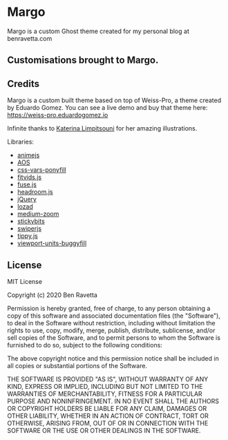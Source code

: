 # Margo

Margo is a custom Ghost theme created for my personal blog at benravetta.com

## Customisations brought to Margo.


## Credits

Margo is a custom built theme based on top of Weiss-Pro, a theme created by Eduardo Gomez. You can see a live demo and buy that theme here: https://weiss-pro.eduardogomez.io 

Infinite thanks to [Katerina Limpitsouni](https://undraw.co/) for her amazing illustrations.


Libraries:

* [animejs](https://animejs.com/)
* [AOS](https://michalsnik.github.io/aos/)
* [css-vars-ponyfill](https://jhildenbiddle.github.io/css-vars-ponyfill/#/)
* [fitvids.js](http://fitvidsjs.com/)
* [fuse.js](https://fusejs.io/)
* [headroom.js](https://wicky.nillia.ms/headroom.js/)
* [jQuery](https://jquery.com/)
* [lozad](https://apoorv.pro/lozad.js/)
* [medium-zoom](https://medium-zoom.francoischalifour.com/)
* [stickybits](https://dollarshaveclub.github.io/stickybits/)
* [swiperjs](https://swiperjs.com/)
* [tippy.js](https://atomiks.github.io/tippyjs/)
* [viewport-units-buggyfill](https://github.com/rodneyrehm/viewport-units-buggyfill)

## License

MIT License

Copyright (c) 2020 Ben Ravetta

Permission is hereby granted, free of charge, to any person obtaining a copy
of this software and associated documentation files (the "Software"), to deal
in the Software without restriction, including without limitation the rights
to use, copy, modify, merge, publish, distribute, sublicense, and/or sell
copies of the Software, and to permit persons to whom the Software is
furnished to do so, subject to the following conditions:

The above copyright notice and this permission notice shall be included in all
copies or substantial portions of the Software.

THE SOFTWARE IS PROVIDED "AS IS", WITHOUT WARRANTY OF ANY KIND, EXPRESS OR
IMPLIED, INCLUDING BUT NOT LIMITED TO THE WARRANTIES OF MERCHANTABILITY,
FITNESS FOR A PARTICULAR PURPOSE AND NONINFRINGEMENT. IN NO EVENT SHALL THE
AUTHORS OR COPYRIGHT HOLDERS BE LIABLE FOR ANY CLAIM, DAMAGES OR OTHER
LIABILITY, WHETHER IN AN ACTION OF CONTRACT, TORT OR OTHERWISE, ARISING FROM,
OUT OF OR IN CONNECTION WITH THE SOFTWARE OR THE USE OR OTHER DEALINGS IN THE
SOFTWARE.
